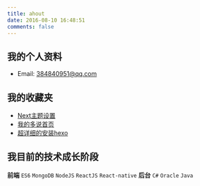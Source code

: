 ```yaml
---
title: ahout
date: 2016-08-10 16:48:51
comments: false
---
```


## 我的个人资料
- Email: 384840951@qq.com
## 我的收藏夹

-  [Next主题设置](http://theme-next.iissnan.com/theme-settings.html#tags-page) 
-  [我的多说首页](http://chuhan.duoshuo.com/admin/)
-  [超详细的安装hexo](https://xuanwo.org/2015/03/26/hexo-intor/)
## 我目前的技术成长阶段
**前端** `ES6` `MongoDB`  `NodeJS` `ReactJS` `React-native`
**后台** `C#` `Oracle` `Java`
